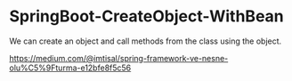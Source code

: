 # SpringBoot-CreateObject-WithBean

We can create an object and call methods from the class using the object. 

https://medium.com/@imtisal/spring-framework-ve-nesne-olu%C5%9Fturma-e12bfe8f5c56
